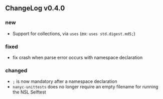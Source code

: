 ## ChangeLog v0.4.0


### new

* Support for collections, via `uses` (ex: `uses std.digest.md5;`)


### fixed

* fix crash when parse error occurs with namespace declaration


### changed

* `;` is now mandatory after a namespace declaration
* `nanyc-unittests` does no longer require an empty filename for running the
  NSL Selftest
